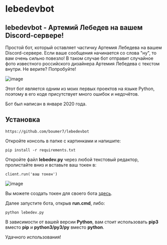 # lebedevbot
## lebedevbot - Артемий Лебедев на вашем Discord-сервере!

Простой бот, который оставляет частичку Артемия Лебедева на вашем Discord-сервере. Если ваше сообщения начинается со слова "ну", то вам очень сильно повезло! В таком случае бот отправит случайное фото известного российского дизайнера Артемия Лебедева с текстом внутри. Не верите? Попробуйте!

![image](https://user-images.githubusercontent.com/33152397/113521152-416e8480-95a0-11eb-93ba-4560a3b950b9.png)

Этот бот является одним из моих первых проектов на языке Python, поэтому в его коде присутствует много ошибок и недочётов. 

Бот был написан в январе 2020 года.

## Установка
```console
https://github.com/boumer7/lebedevbot
```

Откройте консоль в папке с картинками и напишите:

```console
pip install -r requirements.txt
```

Откройте файл **lebedev.py** через любой текстовый редактор, пролистайте вниз и вставьте ваш токен в:

```console 
client.run('ваш токен')
``` 

![image](https://user-images.githubusercontent.com/33152397/113521317-5c8dc400-95a1-11eb-8b27-9f2da9853ec7.png)

Вы можете создать токен для своего бота <a href="https://discord.com/developers/applications">здесь</a>.


Далее запустите бота, открыв **run.cmd**, либо:

```console
python lebedev.py
```

В зависимости от вашей версии **Python**, вам стоит использовать **pip3** вместо **pip** и **python3/py3/py** вместо **python**.

Удачного использования!

